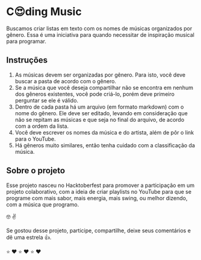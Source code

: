 # C:heart_eyes:ding Music

Buscamos criar listas em texto com os nomes de músicas organizados por gênero. Essa é uma iniciativa para quando necessitar de inspiração musical para programar.

## Instruções

1. As músicas devem ser organizadas por gênero. Para isto, você deve buscar a pasta de acordo com o gênero.
2. Se a música que você deseja compartilhar não se encontra em nenhum dos gêneros existentes, você pode criá-lo, porém deve primeiro perguntar se ele é válido.
3. Dentro de cada pasta há um arquivo (em formato markdown) com o nome do gênero. Ele deve ser editado, levando em consideração que não se repitam as músicas e que seja no final do arquivo, de acordo com a ordem da lista.
4. Você deve escrever os nomes da música e do artista, além de pôr o link para o YouTube.
5. Há gêneros muito similares, então tenha cuidado com a classificação da música.

## Sobre o projeto

Esse projeto nasceu no Hacktoberfest para promover a participação em um projeto colaborativo, com a ideia de criar playlists no YouTube para que se programe com mais sabor, mais energia, mais swing, ou melhor dizendo, com a música que programo.

:nerd_face: :v:

Se gostou desse projeto, participe, compartilhe, deixe seus comentários e dê uma estrela :thumbsup:.

:star: :heart: :star: :heart: :star: :heart: 
